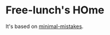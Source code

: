 # Free-lunch's HOme

It's based on [minimal-mistakes](https://github.com/mmistakes/minimal-mistakes).

